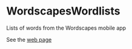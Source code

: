 # WordscapesWordlists
Lists of words from the Wordscapes mobile app

See the [web page](<https://stanleystarfish.github.io/WordscapesWordlists/>)
